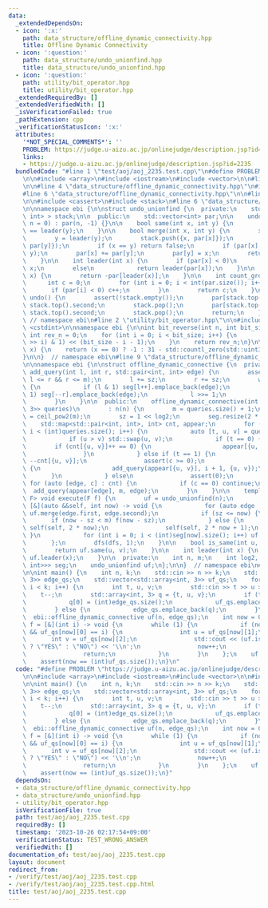 ```yaml
---
data:
  _extendedDependsOn:
  - icon: ':x:'
    path: data_structure/offline_dynamic_connectivity.hpp
    title: Offline Dynamic Connectivity
  - icon: ':question:'
    path: data_structure/undo_unionfind.hpp
    title: data_structure/undo_unionfind.hpp
  - icon: ':question:'
    path: utility/bit_operator.hpp
    title: utility/bit_operator.hpp
  _extendedRequiredBy: []
  _extendedVerifiedWith: []
  _isVerificationFailed: true
  _pathExtension: cpp
  _verificationStatusIcon: ':x:'
  attributes:
    '*NOT_SPECIAL_COMMENTS*': ''
    PROBLEM: https://judge.u-aizu.ac.jp/onlinejudge/description.jsp?id=2235
    links:
    - https://judge.u-aizu.ac.jp/onlinejudge/description.jsp?id=2235
  bundledCode: "#line 1 \"test/aoj/aoj_2235.test.cpp\"\n#define PROBLEM \"https://judge.u-aizu.ac.jp/onlinejudge/description.jsp?id=2235\"\
    \n\n#include <array>\n#include <iostream>\n#include <vector>\n\n#line 2 \"data_structure/offline_dynamic_connectivity.hpp\"\
    \n\n#line 4 \"data_structure/offline_dynamic_connectivity.hpp\"\n#include <map>\n\
    #line 6 \"data_structure/offline_dynamic_connectivity.hpp\"\n\n#line 2 \"data_structure/undo_unionfind.hpp\"\
    \n\n#include <cassert>\n#include <stack>\n#line 6 \"data_structure/undo_unionfind.hpp\"\
    \n\nnamespace ebi {\n\nstruct undo_unionfind {\n  private:\n    std::stack<std::pair<int,\
    \ int> > stack;\n\n  public:\n    std::vector<int> par;\n\n    undo_unionfind(int\
    \ n = 0) : par(n, -1) {}\n\n    bool same(int x, int y) {\n        return leader(x)\
    \ == leader(y);\n    }\n\n    bool merge(int x, int y) {\n        x = leader(x);\n\
    \        y = leader(y);\n        stack.push({x, par[x]});\n        stack.push({y,\
    \ par[y]});\n        if (x == y) return false;\n        if (par[x] > par[y]) std::swap(x,\
    \ y);\n        par[x] += par[y];\n        par[y] = x;\n        return true;\n\
    \    }\n\n    int leader(int x) {\n        if (par[x] < 0)\n            return\
    \ x;\n        else\n            return leader(par[x]);\n    }\n\n    int size(int\
    \ x) {\n        return -par[leader(x)];\n    }\n\n    int count_group() {\n  \
    \      int c = 0;\n        for (int i = 0; i < int(par.size()); i++) {\n     \
    \       if (par[i] < 0) c++;\n        }\n        return c;\n    }\n\n    void\
    \ undo() {\n        assert(!stack.empty());\n        par[stack.top().first] =\
    \ stack.top().second;\n        stack.pop();\n        par[stack.top().first] =\
    \ stack.top().second;\n        stack.pop();\n        return;\n    }\n};\n\n} \
    \ // namespace ebi\n#line 2 \"utility/bit_operator.hpp\"\n\n#include <bit>\n#include\
    \ <cstdint>\n\nnamespace ebi {\n\nint bit_reverse(int n, int bit_size) {\n   \
    \ int rev_n = 0;\n    for (int i = 0; i < bit_size; i++) {\n        rev_n |= ((n\
    \ >> i) & 1) << (bit_size - i - 1);\n    }\n    return rev_n;\n}\n\nint msb(int\
    \ x) {\n    return (x == 0) ? -1 : 31 - std::countl_zero(std::uint32_t(x));\n\
    }\n\n}  // namespace ebi\n#line 9 \"data_structure/offline_dynamic_connectivity.hpp\"\
    \n\nnamespace ebi {\n\nstruct offline_dynamic_connective {\n  private:\n    void\
    \ add_query(int l, int r, std::pair<int, int> edge) {\n        assert(0 <= l &&\
    \ l <= r && r <= m);\n        l += sz;\n        r += sz;\n        while (l < r)\
    \ {\n            if (l & 1) seg[l++].emplace_back(edge);\n            if (r &\
    \ 1) seg[--r].emplace_back(edge);\n            l >>= 1;\n            r >>= 1;\n\
    \        }\n    }\n\n  public:\n    offline_dynamic_connective(int n, std::vector<std::array<int,\
    \ 3>> queries)\n        : n(n) {\n        m = queries.size() + 1;\n        log2\
    \ = ceil_pow2(m);\n        sz = 1 << log2;\n        seg.resize(2 * sz);\n    \
    \    std::map<std::pair<int, int>, int> cnt, appear;\n        for (int i = 0;\
    \ i < (int)queries.size(); i++) {\n            auto [t, u, v] = queries[i];\n\
    \            if (u > v) std::swap(u, v);\n            if (t == 0) {\n        \
    \        if (cnt[{u, v}]++ == 0) {\n                    appear[{u, v}] = i + 1;\n\
    \                }\n            } else if (t == 1) {\n                int c =\
    \ --cnt[{u, v}];\n                assert(c >= 0);\n                if (c == 0)\
    \ {\n                    add_query(appear[{u, v}], i + 1, {u, v});\n         \
    \       }\n            } else\n                assert(0);\n        }\n       \
    \ for (auto [edge, c] : cnt) {\n            if (c == 0) continue;\n          \
    \  add_query(appear[edge], m, edge);\n        }\n    }\n\n    template <class\
    \ F> void execute(F f) {\n        uf = undo_unionfind(n);\n        auto dfs =\
    \ [&](auto &&self, int now) -> void {\n            for (auto edge : seg[now])\
    \ uf.merge(edge.first, edge.second);\n            if (sz <= now) {\n         \
    \       if (now - sz < m) f(now - sz);\n            } else {\n               \
    \ self(self, 2 * now);\n                self(self, 2 * now + 1);\n           \
    \ }\n            for (int i = 0; i < (int)seg[now].size(); i++) uf.undo();\n \
    \       };\n        dfs(dfs, 1);\n    }\n\n    bool is_same(int u, int v) {\n\
    \        return uf.same(u, v);\n    }\n\n    int leader(int x) {\n        return\
    \ uf.leader(x);\n    }\n\n  private:\n    int n, m;\n    int log2, sz;\n    std::vector<std::vector<std::pair<int,\
    \ int>>> seg;\n    undo_unionfind uf;\n};\n\n}  // namespace ebi\n#line 8 \"test/aoj/aoj_2235.test.cpp\"\
    \n\nint main() {\n    int n, k;\n    std::cin >> n >> k;\n    std::vector<std::array<int,\
    \ 3>> edge_qs;\n    std::vector<std::array<int, 3>> uf_qs;\n    for (int i = 0;\
    \ i < k; i++) {\n        int t, u, v;\n        std::cin >> t >> u >> v;\n    \
    \    t--;\n        std::array<int, 3> q = {t, u, v};\n        if (t == 2) {\n\
    \            q[0] = (int)edge_qs.size();\n            uf_qs.emplace_back(q);\n\
    \        } else {\n            edge_qs.emplace_back(q);\n        }\n    }\n  \
    \  ebi::offline_dynamic_connective uf(n, edge_qs);\n    int now = 0;\n    auto\
    \ f = [&](int i) -> void {\n        while (1) {\n            if (now < (int)uf_qs.size()\
    \ && uf_qs[now][0] == i) {\n                int u = uf_qs[now][1];\n         \
    \       int v = uf_qs[now][2];\n                std::cout << (uf.is_same(u, v)\
    \ ? \"YES\" : \"NO\") << '\\n';\n                now++;\n            } else {\n\
    \                return;\n            }\n        }\n    };\n    uf.execute(f);\n\
    \    assert(now == (int)uf_qs.size());\n}\n"
  code: "#define PROBLEM \"https://judge.u-aizu.ac.jp/onlinejudge/description.jsp?id=2235\"\
    \n\n#include <array>\n#include <iostream>\n#include <vector>\n\n#include \"../../data_structure/offline_dynamic_connectivity.hpp\"\
    \n\nint main() {\n    int n, k;\n    std::cin >> n >> k;\n    std::vector<std::array<int,\
    \ 3>> edge_qs;\n    std::vector<std::array<int, 3>> uf_qs;\n    for (int i = 0;\
    \ i < k; i++) {\n        int t, u, v;\n        std::cin >> t >> u >> v;\n    \
    \    t--;\n        std::array<int, 3> q = {t, u, v};\n        if (t == 2) {\n\
    \            q[0] = (int)edge_qs.size();\n            uf_qs.emplace_back(q);\n\
    \        } else {\n            edge_qs.emplace_back(q);\n        }\n    }\n  \
    \  ebi::offline_dynamic_connective uf(n, edge_qs);\n    int now = 0;\n    auto\
    \ f = [&](int i) -> void {\n        while (1) {\n            if (now < (int)uf_qs.size()\
    \ && uf_qs[now][0] == i) {\n                int u = uf_qs[now][1];\n         \
    \       int v = uf_qs[now][2];\n                std::cout << (uf.is_same(u, v)\
    \ ? \"YES\" : \"NO\") << '\\n';\n                now++;\n            } else {\n\
    \                return;\n            }\n        }\n    };\n    uf.execute(f);\n\
    \    assert(now == (int)uf_qs.size());\n}"
  dependsOn:
  - data_structure/offline_dynamic_connectivity.hpp
  - data_structure/undo_unionfind.hpp
  - utility/bit_operator.hpp
  isVerificationFile: true
  path: test/aoj/aoj_2235.test.cpp
  requiredBy: []
  timestamp: '2023-10-26 02:17:54+09:00'
  verificationStatus: TEST_WRONG_ANSWER
  verifiedWith: []
documentation_of: test/aoj/aoj_2235.test.cpp
layout: document
redirect_from:
- /verify/test/aoj/aoj_2235.test.cpp
- /verify/test/aoj/aoj_2235.test.cpp.html
title: test/aoj/aoj_2235.test.cpp
---
```


